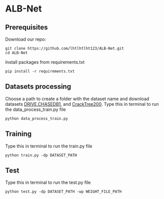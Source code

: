 
# ALB-Net
## Prerequisites



Download our repo:
```
git clone https://github.com/lhtlhtlht123/ALB-Net.git
cd ALB-Net
```
Install packages from requirements.txt
```
pip install -r requirements.txt
```

## Datasets processing
Choose a path to create a folder with the dataset name and download datasets [DRIVE](https://www.dropbox.com/sh/z4hbbzqai0ilqht/AAARqnQhjq3wQcSVFNR__6xNa?dl=0),[CHASEDB1](https://blogs.kingston.ac.uk/retinal/chasedb1/), and [CrackTree200]([https://gitcode.com/open-source-toolkit/38f45?source_module=search_project). Type this in terminal to run the data_process_train.py file

```
python data_process_train.py
```

## Training
Type this in terminal to run the train.py file

```
python train.py -dp DATASET_PATH
```
## Test
Type this in terminal to run the test.py file

```
python test.py -dp DATASET_PATH -wp WEIGHT_FILE_PATH
```

